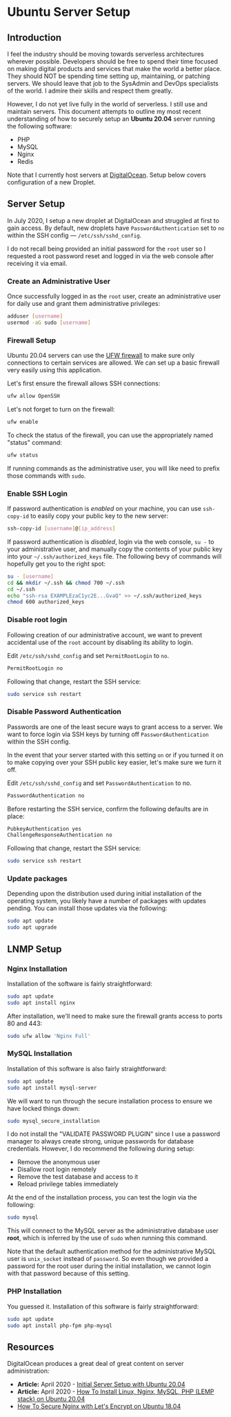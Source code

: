 # Ubuntu Server Setup

## Introduction

I feel the industry should be moving towards serverless architectures wherever possible. Developers should be free to spend their time focused on making digital products and services that make the world a better place. They should NOT be spending time setting up, maintaining, or patching servers. We should leave that job to the SysAdmin and DevOps specialists of the world. I admire their skills and respect them greatly.

However, I do not yet live fully in the world of serverless. I still use and maintain servers. This document attempts to outline my most recent understanding of how to securely setup an **Ubuntu 20.04** server running the following software:

* PHP
* MySQL
* Nginx
* Redis

Note that I currently host servers at [DigitalOcean](https://www.digitalocean.com/). Setup below covers configuration of a new Droplet.

## Server Setup

In July 2020, I setup a new droplet at DigitalOcean and struggled at first to gain access. By default, new droplets have `PasswordAuthentication` set to `no` within the SSH config — `/etc/ssh/sshd_config`.

I do not recall being provided an initial password for the `root` user so I requested a root password reset and logged in via the web console after receiving it via email.

### Create an Administrative User

Once successfully logged in as the `root` user, create an administrative user for daily use and grant them administrative privileges:

```bash
adduser [username]
usermod -aG sudo [username]
```

### Firewall Setup

Ubuntu 20.04 servers can use the [UFW firewall](https://en.wikipedia.org/wiki/Uncomplicated_Firewall) to make sure only  connections to certain services are allowed. We can set up a basic firewall very easily using this application.

Let's first ensure the firewall allows SSH connections:

```bash
ufw allow OpenSSH
```

Let's not forget to turn on the firewall:

```bash
ufw enable
```

To check the status of the firewall, you can use the appropriately named "status" command:

```bash
ufw status
```

If running commands as the administrative user, you will like need to prefix those commands with `sudo`.

### Enable SSH Login

If password authentication is *enabled* on your machine, you can use `ssh-copy-id` to easily copy your public key to the new server:

```bash
ssh-copy-id [username]@[ip_address]
```

If password authentication is *disabled*, login via the web console, `su -` to your administrative user, and manually copy the contents of your public key into your `~/.ssh/authorized_keys` file. The following bevy of commands will hopefully get you to the right spot:

```bash
su - [username]
cd && mkdir ~/.ssh && chmod 700 ~/.ssh
cd ~/.ssh
echo "ssh-rsa EXAMPLEzaC1yc2E...GvaQ" >> ~/.ssh/authorized_keys
chmod 600 authorized_keys
```

### Disable root login

Following creation of our administrative account, we want to prevent accidental use of the `root` account by disabling its ability to login.

Edit `/etc/ssh/sshd_config` and set `PermitRootLogin` to `no`.

```bash
PermitRootLogin no
```

Following that change, restart the SSH service:

```bash
sudo service ssh restart
```

### Disable Password Authentication

Passwords are one of the least secure ways to grant access to a server. We want to force login via SSH keys by turning off `PasswordAuthentication` within the SSH config.

In the event that your server started with this setting `on` or if you turned it on to make copying over your SSH public key easier, let's make sure we turn it off.

Edit `/etc/ssh/sshd_config` and set `PasswordAuthentication` to no.

```bash
PasswordAuthentication no
```

Before restarting the SSH service, confirm the following defaults are in place:

```bash
PubkeyAuthentication yes
ChallengeResponseAuthentication no
```

Following that change, restart the SSH service:

```bash
sudo service ssh restart
```

### Update packages

Depending upon the distribution used during initial installation of the operating system, you likely have a number of packages with updates pending. You can install those updates via the following:


```bash
sudo apt update
sudo apt upgrade
```

## LNMP Setup

### Nginx Installation

Installation of the software is fairly straightforward:

```bash
sudo apt update
sudo apt install nginx
```

After installation, we'll need to make sure the firewall grants access to ports 80 and 443:

```bash
sudo ufw allow 'Nginx Full'
```

### MySQL Installation

Installation of this software is also fairly straightforward:

```bash
sudo apt update
sudo apt install mysql-server
```

We will want to run through the secure installation process to ensure we have locked things down:

```bash
sudo mysql_secure_installation
```

I do not install the "VALIDATE PASSWORD PLUGIN" since I use a password manager to always create strong, unique passwords for database credentials. However, I do recommend the following during setup:

* Remove the anonymous user
* Disallow root login remotely
* Remove the test database and access to it
* Reload privilege tables immediately

At the end of the installation process, you can test the login via the following:

```bash
sudo mysql
```

This will connect to the MySQL server as the administrative database user **root**, which is inferred by the use of `sudo` when running this command.

Note that the default authentication method for the administrative MySQL user is `unix_socket` instead of `password`. So even though we provided a password for the root user during the initial installation, we cannot login with that password because of this setting.

### PHP Installation

You guessed it. Installation of this software is fairly straightforward:

```bash
sudo apt update
sudo apt install php-fpm php-mysql
```

## Resources

DigitalOcean produces a great deal of great content on server administration:

* **Article:** April 2020 - [Initial Server Setup with Ubuntu 20.04](https://www.digitalocean.com/community/tutorials/initial-server-setup-with-ubuntu-20-04)
* **Article:** April 2020 - [How To Install Linux, Nginx, MySQL, PHP (LEMP stack) on Ubuntu 20.04](https://www.digitalocean.com/community/tutorials/how-to-install-linux-nginx-mysql-php-lemp-stack-on-ubuntu-20-04)
* [How To Secure Nginx with Let's Encrypt on Ubuntu 18.04](https://www.digitalocean.com/community/tutorials/how-to-secure-nginx-with-let-s-encrypt-on-ubuntu-18-04)

